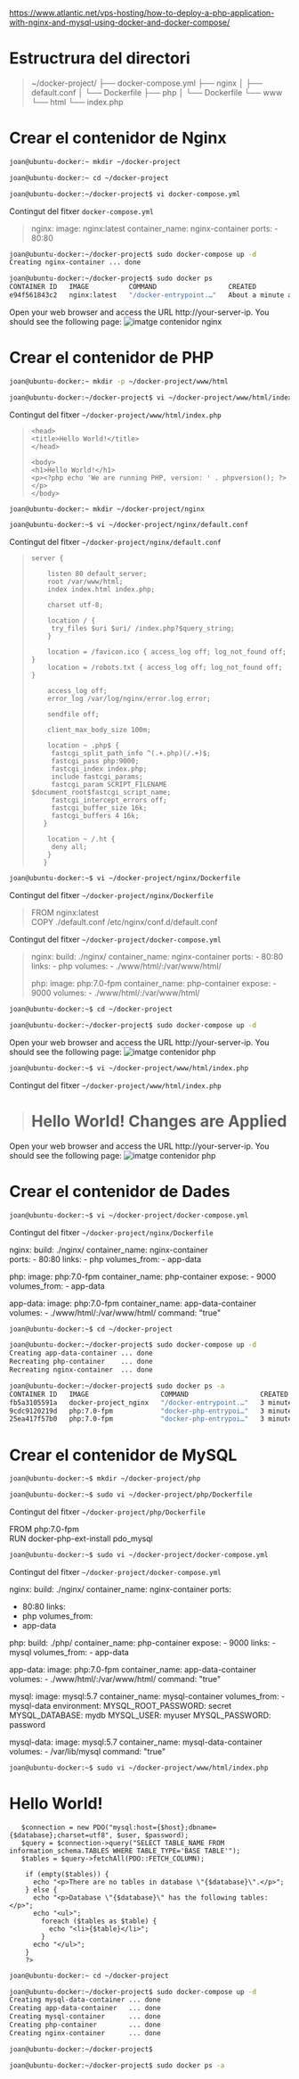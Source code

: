 https://www.atlantic.net/vps-hosting/how-to-deploy-a-php-application-with-nginx-and-mysql-using-docker-and-docker-compose/

# Estructrura del directori

> ~/docker-project/
>   ├── docker-compose.yml
>   ├── nginx
>   │   ├── default.conf
>   │   └── Dockerfile
>   ├── php
>   │   └── Dockerfile
>   └── www
>       └── html
>           └── index.php


# Crear el contenidor de Nginx

```bash
joan@ubuntu-docker:~ mkdir ~/docker-project

joan@ubuntu-docker:~ cd ~/docker-project
```


```bash
joan@ubuntu-docker:~/docker-project$ vi docker-compose.yml
```

Contingut del fitxer ```docker-compose.yml```
> nginx:
>    image: nginx:latest
>    container_name: nginx-container
>    ports:
>     - 80:80

```bash
joan@ubuntu-docker:~/docker-project$ sudo docker-compose up -d
Creating nginx-container ... done

joan@ubuntu-docker:~/docker-project$ sudo docker ps 
CONTAINER ID   IMAGE          COMMAND                  CREATED              STATUS          PORTS                               NAMES
e94f561843c2   nginx:latest   "/docker-entrypoint.…"   About a minute ago   Up 17 seconds   0.0.0.0:80->80/tcp, :::80->80/tcp   nginx-container
```

Open your web browser and access the URL http://your-server-ip. You should see the following page:
![imatge contenidor nginx](./nginx.png)


# Crear el contenidor de PHP

```bash
joan@ubuntu-docker:~ mkdir -p ~/docker-project/www/html

joan@ubuntu-docker:~/docker-project$ vi ~/docker-project/www/html/index.php
```

Contingut del fitxer ```~/docker-project/www/html/index.php```
> <!DOCTYPE html>  
>     <head>  
>     <title>Hello World!</title>
>     </head>  
> 
>     <body>  
>     <h1>Hello World!</h1>
>     <p><?php echo 'We are running PHP, version: ' . phpversion(); ?></p>
>     </body>

```bash
joan@ubuntu-docker:~ mkdir ~/docker-project/nginx

joan@ubuntu-docker:~$ vi ~/docker-project/nginx/default.conf
```

Contingut del fitxer ```~/docker-project/nginx/default.conf```
>     server {  
> 
>         listen 80 default_server;  
>         root /var/www/html;  
>         index index.html index.php;  
>    
>         charset utf-8;  
>    
>         location / {  
>          try_files $uri $uri/ /index.php?$query_string;  
>         }  
>    
>         location = /favicon.ico { access_log off; log_not_found off; }  
>         location = /robots.txt { access_log off; log_not_found off; }  
>    
>         access_log off;  
>         error_log /var/log/nginx/error.log error;  
>    
>         sendfile off;  
>    
>         client_max_body_size 100m;  
>    
>         location ~ .php$ {  
>          fastcgi_split_path_info ^(.+.php)(/.+)$;  
>          fastcgi_pass php:9000;  
>          fastcgi_index index.php;  
>          include fastcgi_params;  
>          fastcgi_param SCRIPT_FILENAME $document_root$fastcgi_script_name;  
>          fastcgi_intercept_errors off;  
>          fastcgi_buffer_size 16k;  
>          fastcgi_buffers 4 16k;  
>        }  
>    
>         location ~ /.ht {  
>          deny all;  
>         }  
>        } 

```bash
joan@ubuntu-docker:~$ vi ~/docker-project/nginx/Dockerfile
```

Contingut del fitxer ```~/docker-project/nginx/Dockerfile```
> FROM nginx:latest   
> COPY ./default.conf /etc/nginx/conf.d/default.conf



Contingut del fitxer ```~/docker-project/docker-compose.yml```

> nginx:
>   build: ./nginx/
>   container_name: nginx-container
>   ports:
>     - 80:80
>   links:
>     - php
>   volumes:
>     - ./www/html/:/var/www/html/
> 
> php:
>   image: php:7.0-fpm
>   container_name: php-container
>   expose:
>     - 9000
>   volumes:
>     - ./www/html/:/var/www/html/


```bash
joan@ubuntu-docker:~$ cd ~/docker-project

joan@ubuntu-docker:~/docker-project$ sudo docker-compose up -d
```

Open your web browser and access the URL http://your-server-ip. You should see the following page:
![imatge contenidor php](./php.png)


```bash
joan@ubuntu-docker:~$ vi ~/docker-project/www/html/index.php
```

Contingut del fitxer ```~/docker-project/www/html/index.php```

> <!DOCTYPE html>  
> <head>  
> <title>Hello World!</title>
> </head>  
> 
> <body>  
> <h1>Hello World! Changes are Applied</h1>
> <p><?php echo 'We are running PHP, version: ' . phpversion(); ?></p>
> </body>

Open your web browser and access the URL http://your-server-ip. You should see the following page:
![imatge contenidor php](./php2.png)



# Crear el contenidor de Dades

```bash
joan@ubuntu-docker:~$ vi ~/docker-project/docker-compose.yml
```

Contingut del fitxer ```~/docker-project/nginx/Dockerfile```

nginx:
  build: ./nginx/
  container_name: nginx-container  
  ports:
    - 80:80
  links:
    - php
  volumes_from:
    - app-data

php:
  image: php:7.0-fpm
  container_name: php-container
  expose:
    - 9000
  volumes_from:
    - app-data

app-data:
  image: php:7.0-fpm
  container_name: app-data-container
  volumes:
    - ./www/html/:/var/www/html/
  command: "true"


```bash
joan@ubuntu-docker:~$ cd ~/docker-project

joan@ubuntu-docker:~/docker-project$ sudo docker-compose up -d
Creating app-data-container ... done
Recreating php-container    ... done
Recreating nginx-container  ... done
```

```bash
joan@ubuntu-docker:~/docker-project$ sudo docker ps -a
CONTAINER ID   IMAGE                  COMMAND                  CREATED         STATUS                      PORTS                               NAMES
fb5a3105591a   docker-project_nginx   "/docker-entrypoint.…"   3 minutes ago   Up 3 minutes                0.0.0.0:80->80/tcp, :::80->80/tcp   nginx-container
9cdc9120219d   php:7.0-fpm            "docker-php-entrypoi…"   3 minutes ago   Up 3 minutes                9000/tcp                            php-container
25ea417f57b0   php:7.0-fpm            "docker-php-entrypoi…"   3 minutes ago   Exited (0) 35 seconds ago                                       app-data-container
```



# Crear el contenidor de MySQL 

```bash
joan@ubuntu-docker:~$ mkdir ~/docker-project/php

joan@ubuntu-docker:~$ sudo vi ~/docker-project/php/Dockerfile
```

Contingut del fitxer ```~/docker-project/php/Dockerfile```

FROM php:7.0-fpm  
RUN docker-php-ext-install pdo_mysql 


```bash
joan@ubuntu-docker:~$ sudo vi ~/docker-project/docker-compose.yml
```

Contingut del fitxer ```~/docker-project/docker-compose.yml```

nginx:
  build: ./nginx/
  container_name: nginx-container
  ports:
  - 80:80
  links:
  - php
  volumes_from:
  - app-data

php:
  build: ./php/
  container_name: php-container
  expose:
    - 9000
  links:
    - mysql
  volumes_from:
    - app-data

app-data:
  image: php:7.0-fpm
  container_name: app-data-container
  volumes:
    - ./www/html/:/var/www/html/
  command: "true"

mysql:
  image: mysql:5.7
  container_name: mysql-container
  volumes_from:
    - mysql-data
  environment:
    MYSQL_ROOT_PASSWORD: secret
    MYSQL_DATABASE: mydb
    MYSQL_USER: myuser
    MYSQL_PASSWORD: password

mysql-data:
  image: mysql:5.7
  container_name: mysql-data-container
  volumes:
    - /var/lib/mysql
  command: "true"

```bash
joan@ubuntu-docker:~$ sudo vi ~/docker-project/www/html/index.php
```
  
<!DOCTYPE html>

<head>
    <title>Hello World!</title>
</head>

<body>
    <h1>Hello World!</h1>
    <p>
        <?php echo 'We are running PHP, version: ' . phpversion(); ?>
    </p>
    <?  
       $database ="mydb";  
       $user = "myuser";  
       $password = "password";  
       $host = "mysql";  

       $connection = new PDO("mysql:host={$host};dbname={$database};charset=utf8", $user, $password);  
       $query = $connection->query("SELECT TABLE_NAME FROM information_schema.TABLES WHERE TABLE_TYPE='BASE TABLE'");  
       $tables = $query->fetchAll(PDO::FETCH_COLUMN);  

        if (empty($tables)) {
          echo "<p>There are no tables in database \"{$database}\".</p>";
        } else {
          echo "<p>Database \"{$database}\" has the following tables:</p>";
          echo "<ul>";
            foreach ($tables as $table) {
              echo "<li>{$table}</li>";
            }
          echo "</ul>";
        }
        ?>
</body>

</html>



```bash
joan@ubuntu-docker:~ cd ~/docker-project

joan@ubuntu-docker:~/docker-project$ sudo docker-compose up -d
Creating mysql-data-container ... done
Creating app-data-container   ... done
Creating mysql-container      ... done
Creating php-container        ... done
Creating nginx-container      ... done

joan@ubuntu-docker:~/docker-project$ 
```


```bash
joan@ubuntu-docker:~/docker-project$ sudo docker ps -a

```